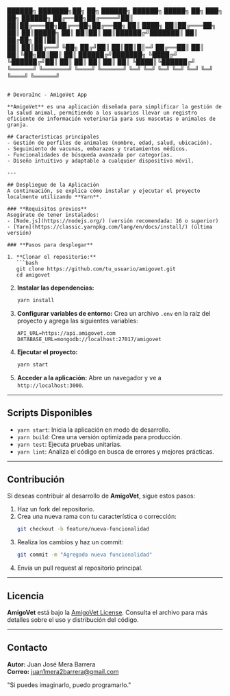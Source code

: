 ██████╗ ███████╗██╗   ██╗ ██████╗ ██████╗  █████╗     ██╗ ███╗   ██╗ ██████╗ 
██╔══██╗██╔════╝██║   ██║██╔═══██╗██╔══██╗██╔══██╗    ██║ ████╗  ██║██╔═══██╗
██║  ██║█████╗  ██║   ██║██║   ██║██████╔╝███████║    ██║ ██╔██╗ ██║██║   
██║  ██║██╔══╝  ╚██╗ ██╔╝██║   ██║██║█║═╝ ██╔══██║    ██║ ██║╚██╗██║██║   ██║
██████╔╝███████╗ ╚████╔╝ ╚██████╔╝██║ ██║ ██║  ██║    ██║ ██║ ╚████║╚██████╔╝
╚═════╝ ╚══════╝  ╚═══╝   ╚═════╝ ╚═╝ ╚═╝ ╚═╝  ╚═╝    ╚═╝ ╚═╝  ╚═══╝ ╚═════╝ 
```

# DevoraInc - AmigoVet App

**AmigoVet** es una aplicación diseñada para simplificar la gestión de la salud animal, permitiendo a los usuarios llevar un registro eficiente de información veterinaria para sus mascotas o animales de granja.

## Características principales
- Gestión de perfiles de animales (nombre, edad, salud, ubicación).
- Seguimiento de vacunas, embarazos y tratamientos médicos.
- Funcionalidades de búsqueda avanzada por categorías.
- Diseño intuitivo y adaptable a cualquier dispositivo móvil.

---

## Despliegue de la Aplicación
A continuación, se explica cómo instalar y ejecutar el proyecto localmente utilizando **Yarn**.

### **Requisitos previos**
Asegúrate de tener instalados:
- [Node.js](https://nodejs.org/) (versión recomendada: 16 o superior)
- [Yarn](https://classic.yarnpkg.com/lang/en/docs/install/) (última versión)

### **Pasos para desplegar**

1. **Clonar el repositorio:**
   ```bash
   git clone https://github.com/tu_usuario/amigovet.git
   cd amigovet
   ```

2. **Instalar las dependencias:**
   ```bash
   yarn install
   ```

3. **Configurar variables de entorno:**
   Crea un archivo `.env` en la raíz del proyecto y agrega las siguientes variables:
   ```plaintext
   API_URL=https://api.amigovet.com
   DATABASE_URL=mongodb://localhost:27017/amigovet
   ```

4. **Ejecutar el proyecto:**
   ```bash
   yarn start
   ```

5. **Acceder a la aplicación:**
   Abre un navegador y ve a `http://localhost:3000`.

---

## Scripts Disponibles

- `yarn start`: Inicia la aplicación en modo de desarrollo.
- `yarn build`: Crea una versión optimizada para producción.
- `yarn test`: Ejecuta pruebas unitarias.
- `yarn lint`: Analiza el código en busca de errores y mejores prácticas.

---

## Contribución
Si deseas contribuir al desarrollo de **AmigoVet**, sigue estos pasos:
1. Haz un fork del repositorio.
2. Crea una nueva rama con tu característica o corrección:
   ```bash
   git checkout -b feature/nueva-funcionalidad
   ```
3. Realiza los cambios y haz un commit:
   ```bash
   git commit -m "Agregada nueva funcionalidad"
   ```
4. Envía un pull request al repositorio principal.

---

## Licencia
**AmigoVet** está bajo la [AmigoVet License](./LICENSE). Consulta el archivo para más detalles sobre el uso y distribución del código.

---

## Contacto
**Autor:** Juan José Mera Barrera  
**Correo:** juan1mera2barrera@gmail.com  

"Si puedes imaginarlo, puedo programarlo."

